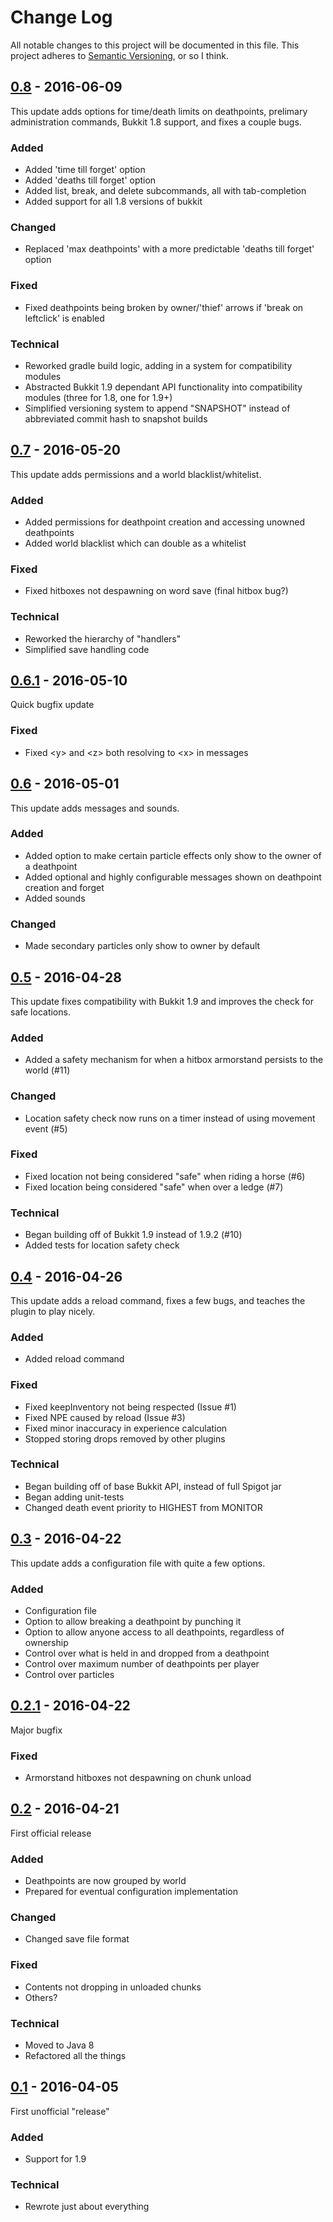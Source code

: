 # Change Log
All notable changes to this project will be documented in this file.
This project adheres to [Semantic Versioning](http://semver.org/), or so I think.

## [0.8] - 2016-06-09
This update adds options for time/death limits on deathpoints, prelimary administration commands, Bukkit 1.8 support, and fixes a couple bugs.
### Added
- Added 'time till forget' option
- Added 'deaths till forget' option
- Added list, break, and delete subcommands, all with tab-completion
- Added support for all 1.8 versions of bukkit
### Changed
- Replaced 'max deathpoints' with a more predictable 'deaths till forget' option
### Fixed
- Fixed deathpoints being broken by owner/'thief' arrows if 'break on leftclick' is enabled
### Technical
- Reworked gradle build logic, adding in a system for compatibility modules
- Abstracted Bukkit 1.9 dependant API functionality into compatibility modules (three for 1.8, one for 1.9+)
- Simplified versioning system to append "SNAPSHOT" instead of abbreviated commit hash to snapshot builds

## [0.7] - 2016-05-20
This update adds permissions and a world blacklist/whitelist.
### Added
- Added permissions for deathpoint creation and accessing unowned deathpoints
- Added world blacklist which can double as a whitelist
### Fixed
- Fixed hitboxes not despawning on word save (final hitbox bug?)
### Technical
- Reworked the hierarchy of "handlers"
- Simplified save handling code

## [0.6.1] - 2016-05-10
Quick bugfix update
### Fixed
- Fixed \<y\> and \<z\> both resolving to \<x\> in messages

## [0.6] - 2016-05-01
This update adds messages and sounds.
### Added
- Added option to make certain particle effects only show to the owner of a deathpoint
- Added optional and highly configurable messages shown on deathpoint creation and forget
- Added sounds
### Changed
- Made secondary particles only show to owner by default

## [0.5] - 2016-04-28
This update fixes compatibility with Bukkit 1.9 and improves the check for safe locations.
### Added
- Added a safety mechanism for when a hitbox armorstand persists to the world (#11)
### Changed
- Location safety check now runs on a timer instead of using movement event (#5)
### Fixed
- Fixed location not being considered "safe" when riding a horse (#6)
- Fixed location being considered "safe" when over a ledge (#7)
### Technical
- Began building off of Bukkit 1.9 instead of 1.9.2 (#10)
- Added tests for location safety check

## [0.4] - 2016-04-26
This update adds a reload command, fixes a few bugs, and teaches the plugin to play nicely.
### Added
- Added reload command
### Fixed
- Fixed keepInventory not being respected (Issue #1)
- Fixed NPE caused by reload (Issue #3)
- Fixed minor inaccuracy in experience calculation
- Stopped storing drops removed by other plugins
### Technical
- Began building off of base Bukkit API, instead of full Spigot jar
- Began adding unit-tests
- Changed death event priority to HIGHEST from MONITOR

## [0.3] - 2016-04-22
This update adds a configuration file with quite a few options.
### Added
- Configuration file
- Option to allow breaking a deathpoint by punching it
- Option to allow anyone access to all deathpoints, regardless of ownership
- Control over what is held in and dropped from a deathpoint
- Control over maximum number of deathpoints per player
- Control over particles

## [0.2.1] - 2016-04-22
Major bugfix
### Fixed
- Armorstand hitboxes not despawning on chunk unload

## [0.2] - 2016-04-21
First official release
### Added
- Deathpoints are now grouped by world
- Prepared for eventual configuration implementation
### Changed
- Changed save file format
### Fixed
- Contents not dropping in unloaded chunks
- Others?
### Technical
- Moved to Java 8
- Refactored all the things

## [0.1] - 2016-04-05
First unofficial "release"
### Added
- Support for 1.9
### Technical
- Rewrote just about everything

[0.8]: https://github.com/Roboboy64/SecondChance/compare/0.7...0.8
[0.7]: https://github.com/Roboboy64/SecondChance/compare/0.6.1...0.7
[0.6.1]: https://github.com/Roboboy64/SecondChance/compare/0.6...0.6.1
[0.6]: https://github.com/Roboboy64/SecondChance/compare/0.5...0.6
[0.5]: https://github.com/Roboboy64/SecondChance/compare/0.4...0.5
[0.4]: https://github.com/Roboboy64/SecondChance/compare/0.3...0.4
[0.3]: https://github.com/Roboboy64/SecondChance/compare/0.2.1...0.3
[0.2.1]: https://github.com/Roboboy64/SecondChance/compare/0.2...0.2.1
[0.2]: https://github.com/Roboboy64/SecondChance/compare/0.1...0.2
[0.1]: https://github.com/Roboboy64/SecondChance/compare/833d4eb...0.1
